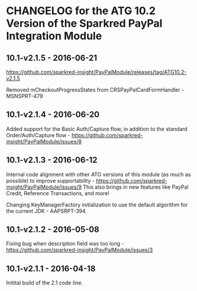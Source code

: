 # CHANGELOG for the ATG 10.2 Version of the Sparkred PayPal Integration Module

##	10.1-v2.1.5 - 2016-06-21
https://github.com/sparkred-insight/PayPalModule/releases/tag/ATG10.2-v2.1.5

Removed mCheckoutProgressStates from CRSPayPalCardFormHandler - MSNSPRT-479


##	10.1-v2.1.4 - 2016-06-20

Added support for the Basic Auth/Capture flow, in addition to the standard Order/Auth/Capture flow - https://github.com/sparkred-insight/PayPalModule/issues/8



##	10.1-v2.1.3 - 2016-06-12

Internal code alignment with other ATG versions of this module (as much as possible) to improve supportability - https://github.com/sparkred-insight/PayPalModule/issues/9
This also brings in new features like PayPal Credit, Reference Transactions, and more!

Changing KeyManagerFactory initialization to use the default algorithm for the current JDK - AAPSRPT-394


##	10.1-v2.1.2 - 2016-05-08

Fixing bug when description field was too long - https://github.com/sparkred-insight/PayPalModule/issues/3

##	10.1-v2.1.1 - 2016-04-18

Initital build of the 2.1 code line.

